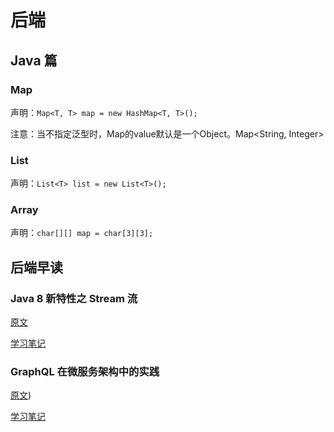 # 后端

## Java 篇

### Map

声明：`Map<T, T> map = new HashMap<T, T>();`

注意：当不指定泛型时，Map的value默认是一个Object。Map<String, Integer>

### List

声明：`List<T> list = new List<T>();`

### Array

声明：`char[][] map = char[3][3];`

## 后端早读

### Java 8 新特性之 Stream 流

[原文](https://mp.weixin.qq.com/s/J69Sgju6XI3Q8JArnJBg6g)

[学习笔记]()

### GraphQL 在微服务架构中的实践

[原文](https://mp.weixin.qq.com/s?__biz=MjM5MTA1MjAxMQ==&mid=2651229363&idx=1&sn=520e39ab950f554584f853645ff843a4&chksm=bd4955378a3edc213b0f7a9be8039186955005fdac1a716cdd9f06f31ba31abd4b1a92b3893f&scene=38#wechat_redirect))

[学习笔记](https://github.com/sj279811799/Daily/blob/master/notes/back-end/GraphQL.md)